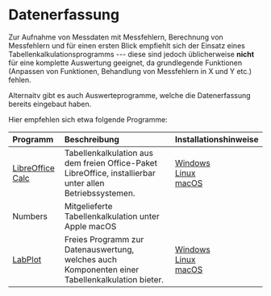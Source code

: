 # Datenerfassung

Zur Aufnahme von Messdaten mit Messfehlern, Berechnung von Messfehlern und für einen ersten Blick empfiehlt sich der Einsatz eines Tabellenkalkulationsprogramms --- diese sind jedoch üblicherweise **nicht** für eine komplette Auswertung geeignet, da grundlegende Funktionen (Anpassen von Funktionen, Behandlung von Messfehlern in X und Y etc.) fehlen.

Alternaitv gibt es auch Auswerteprogramme, welche die Datenerfassung bereits eingebaut haben. 

Hier empfehlen sich etwa folgende Programme:

| Programm                                        | Beschreibung                                                                                             | Installationshinweise                                                                                                                                                                    |
|:------------------------------------------------|:---------------------------------------------------------------------------------------------------------|:-----------------------------------------------------------------------------------------------------------------------------------------------------------------------------------------|
| [LibreOffice Calc](https://de.libreoffice.org/) | Tabellenkalkulation aus dem freien Office-Paket LibreOffice, installierbar unter allen Betriebssystemen. | [Windows](./03_01_01_01_LibreOffice_Installation_Windows.md) <br> [Linux](./03_01_01_02_LibreOffice_Installation_Linux.md) <br> [macOS](./03_01_01_03_LibreOffice_Installation_macOS.md) |
| Numbers                                         | Mitgelieferte Tabellenkalkulation unter Apple macOS                                                      |                                                                                                                                                                                          |
| [LabPlot](./04_01_LabPlot.md)                   | Freies Programm zur Datenauswertung, welches auch Komponenten einer Tabellenkalkulation bieter.          | [Windows](./04_01_01_01_LabPlot_Installation_Windows.md) <br> [Linux](./04_01_01_02_LabPlot_Installation_Linux.md) <br> [macOS](./04_01_01_03_LabPlot_Installation_macOS.md)             |

